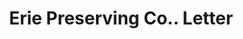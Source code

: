 ---
doi: 10.7916/D82F90K5
date_other: '1907'
date_other_textual: '1907'
form: correspondence
genre:
- Letters (correspondence)
name:
- Erie Preserving Co.
object_in_context_url: https://biggert.cul.columbia.edu/items/view/ave_biggert_00890
subject_hierarchical_geographic:
- Buffalo, New York, United States
subject_name:
- Erie Preserving Co.
title: Erie Preserving Co.. Letter
sort_title: Erie Preserving Co.. Letter
call_number: ave_biggert_00890
coordinates:
- 42.90472222222222,-78.84944444444444
pid: ave_biggert_00890
identifiers: ave_biggert_00890
canvas_id: ldpd:396161
permalink: "/items/ave_biggert_00890/"
layout: iiif-image-page
---